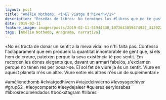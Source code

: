 ```yaml
---
layout: post
title: "Amélie Nothomb, <i>El viatge d'hivern</i>"
description: "Reseñas de libros: No termines los #libros que no te gustan. I els #llibres que t'agraden llegeix-los tants cops com calgui."
date: 2019-02-11
feature_image: images/posts/2019-02-11-51944538_1073643059474937_3129225028006176191_n_18001520116183648.jpg
tags: [Amélie Nothomb, Anagrama, narrativa]
---
```


«No es tracta de donar un sentit a la meva vida: no n'hi falta pas. Confesso l'aclaparament que em produeix la quantitat innombrable de gent que, si els hem de creure, pateixen perquè la seva existència té poc sentit. Em recorden les dones elegants que, davant un armari fabulós, s'exclamen perquè no tenen res per posar-se. El sol fet de viure ja és un sentit. Viure en aquest planeta n'és un altre. Viure entre els altres n'és un de suplementari»
<!--more-->

#amélienothomb #elviatgedhivern #viajedeinvierno #levoyagedhiver #grup62_ #leoycomparto #leeydejaleer #quieresleerylosabes #librosrecomendados #bookstagram #llibres


